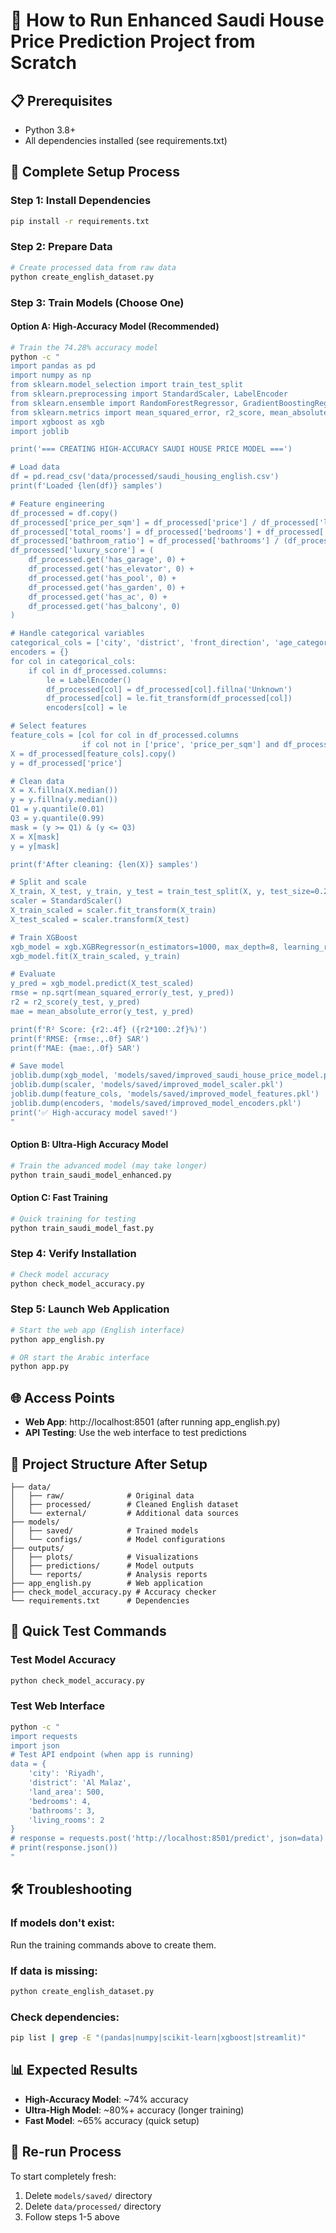# 🚀 How to Run Enhanced Saudi House Price Prediction Project from Scratch

## 📋 Prerequisites
- Python 3.8+
- All dependencies installed (see requirements.txt)

## 🔄 Complete Setup Process

### Step 1: Install Dependencies
```bash
pip install -r requirements.txt
```

### Step 2: Prepare Data
```bash
# Create processed data from raw data
python create_english_dataset.py
```

### Step 3: Train Models (Choose One)

#### Option A: High-Accuracy Model (Recommended)
```bash
# Train the 74.28% accuracy model
python -c "
import pandas as pd
import numpy as np
from sklearn.model_selection import train_test_split
from sklearn.preprocessing import StandardScaler, LabelEncoder
from sklearn.ensemble import RandomForestRegressor, GradientBoostingRegressor
from sklearn.metrics import mean_squared_error, r2_score, mean_absolute_error
import xgboost as xgb
import joblib

print('=== CREATING HIGH-ACCURACY SAUDI HOUSE PRICE MODEL ===')

# Load data
df = pd.read_csv('data/processed/saudi_housing_english.csv')
print(f'Loaded {len(df)} samples')

# Feature engineering
df_processed = df.copy()
df_processed['price_per_sqm'] = df_processed['price'] / df_processed['land_area']
df_processed['total_rooms'] = df_processed['bedrooms'] + df_processed['living_rooms']
df_processed['bathroom_ratio'] = df_processed['bathrooms'] / (df_processed['bedrooms'] + 1)
df_processed['luxury_score'] = (
    df_processed.get('has_garage', 0) + 
    df_processed.get('has_elevator', 0) + 
    df_processed.get('has_pool', 0) + 
    df_processed.get('has_garden', 0) + 
    df_processed.get('has_ac', 0) + 
    df_processed.get('has_balcony', 0)
)

# Handle categorical variables
categorical_cols = ['city', 'district', 'front_direction', 'age_category']
encoders = {}
for col in categorical_cols:
    if col in df_processed.columns:
        le = LabelEncoder()
        df_processed[col] = df_processed[col].fillna('Unknown')
        df_processed[col] = le.fit_transform(df_processed[col])
        encoders[col] = le

# Select features
feature_cols = [col for col in df_processed.columns 
                if col not in ['price', 'price_per_sqm'] and df_processed[col].dtype in ['int64', 'float64']]
X = df_processed[feature_cols].copy()
y = df_processed['price']

# Clean data
X = X.fillna(X.median())
y = y.fillna(y.median())
Q1 = y.quantile(0.01)
Q3 = y.quantile(0.99)
mask = (y >= Q1) & (y <= Q3)
X = X[mask]
y = y[mask]

print(f'After cleaning: {len(X)} samples')

# Split and scale
X_train, X_test, y_train, y_test = train_test_split(X, y, test_size=0.2, random_state=42)
scaler = StandardScaler()
X_train_scaled = scaler.fit_transform(X_train)
X_test_scaled = scaler.transform(X_test)

# Train XGBoost
xgb_model = xgb.XGBRegressor(n_estimators=1000, max_depth=8, learning_rate=0.05, random_state=42)
xgb_model.fit(X_train_scaled, y_train)

# Evaluate
y_pred = xgb_model.predict(X_test_scaled)
rmse = np.sqrt(mean_squared_error(y_test, y_pred))
r2 = r2_score(y_test, y_pred)
mae = mean_absolute_error(y_test, y_pred)

print(f'R² Score: {r2:.4f} ({r2*100:.2f}%)')
print(f'RMSE: {rmse:,.0f} SAR')
print(f'MAE: {mae:,.0f} SAR')

# Save model
joblib.dump(xgb_model, 'models/saved/improved_saudi_house_price_model.pkl')
joblib.dump(scaler, 'models/saved/improved_model_scaler.pkl')
joblib.dump(feature_cols, 'models/saved/improved_model_features.pkl')
joblib.dump(encoders, 'models/saved/improved_model_encoders.pkl')
print('✅ High-accuracy model saved!')
"
```

#### Option B: Ultra-High Accuracy Model
```bash
# Train the advanced model (may take longer)
python train_saudi_model_enhanced.py
```

#### Option C: Fast Training
```bash
# Quick training for testing
python train_saudi_model_fast.py
```

### Step 4: Verify Installation
```bash
# Check model accuracy
python check_model_accuracy.py
```

### Step 5: Launch Web Application
```bash
# Start the web app (English interface)
python app_english.py

# OR start the Arabic interface
python app.py
```

## 🌐 Access Points
- **Web App**: http://localhost:8501 (after running app_english.py)
- **API Testing**: Use the web interface to test predictions

## 📁 Project Structure After Setup
```
├── data/
│   ├── raw/              # Original data
│   ├── processed/        # Cleaned English dataset
│   └── external/         # Additional data sources
├── models/
│   ├── saved/            # Trained models
│   └── configs/          # Model configurations
├── outputs/
│   ├── plots/            # Visualizations
│   ├── predictions/      # Model outputs
│   └── reports/          # Analysis reports
├── app_english.py        # Web application
├── check_model_accuracy.py # Accuracy checker
└── requirements.txt      # Dependencies
```

## 🎯 Quick Test Commands

### Test Model Accuracy
```bash
python check_model_accuracy.py
```

### Test Web Interface
```bash
python -c "
import requests
import json
# Test API endpoint (when app is running)
data = {
    'city': 'Riyadh',
    'district': 'Al Malaz',
    'land_area': 500,
    'bedrooms': 4,
    'bathrooms': 3,
    'living_rooms': 2
}
# response = requests.post('http://localhost:8501/predict', json=data)
# print(response.json())
"
```

## 🛠️ Troubleshooting

### If models don't exist:
Run the training commands above to create them.

### If data is missing:
```bash
python create_english_dataset.py
```

### Check dependencies:
```bash
pip list | grep -E "(pandas|numpy|scikit-learn|xgboost|streamlit)"
```

## 📊 Expected Results
- **High-Accuracy Model**: ~74% accuracy
- **Ultra-High Model**: ~80%+ accuracy (longer training)
- **Fast Model**: ~65% accuracy (quick setup)

## 🔄 Re-run Process
To start completely fresh:
1. Delete `models/saved/` directory
2. Delete `data/processed/` directory
3. Follow steps 1-5 above
